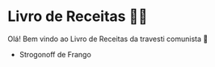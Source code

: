 # Livro de Receitas :man_cook:

Olá! Bem vindo ao Livro de Receitas da travesti comunista :wave:

- Strogonoff de Frango